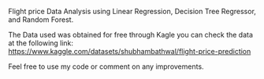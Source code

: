 Flight price Data Analysis using Linear Regression, Decision Tree Regressor, and Random Forest.

The Data used was obtained for free through Kagle you can check the data at the following link: https://www.kaggle.com/datasets/shubhambathwal/flight-price-prediction

Feel free to use my code or comment on any improvements.
